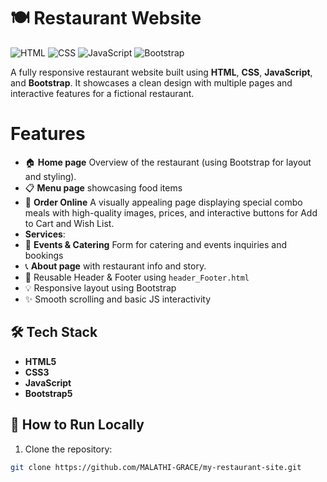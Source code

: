 # 🍽️ Restaurant Website

![HTML](https://img.shields.io/badge/HTML5-E34F26?style=for-the-badge&logo=html5&logoColor=white)
![CSS](https://img.shields.io/badge/CSS3-1572B6?style=for-the-badge&logo=css3&logoColor=white)
![JavaScript](https://img.shields.io/badge/JavaScript-F7DF1E?style=for-the-badge&logo=javascript&logoColor=black)
![Bootstrap](https://img.shields.io/badge/Bootstrap-7952B3?style=for-the-badge&logo=bootstrap&logoColor=white)


A fully responsive restaurant website built using **HTML**, **CSS**, **JavaScript**, and **Bootstrap**. It showcases a clean design with multiple pages and interactive features for a fictional restaurant.

# Features

- 🏠 **Home page** Overview of the restaurant (using Bootstrap for layout and styling).
- 📋 **Menu page** showcasing food items
- 🛒 **Order Online**  A visually appealing page displaying special combo meals with high-quality images, prices, and interactive buttons for Add to Cart and Wish List.
-  **Services**:
- 🎉 **Events & Catering** Form for catering and events inquiries and bookings
- 📞 **About page** with restaurant info and story.
- 🔁 Reusable Header & Footer using `header_Footer.html`
- 💡 Responsive layout using Bootstrap
- ✨ Smooth scrolling and basic JS interactivity

## 🛠️ Tech Stack

- **HTML5**
- **CSS3**
- **JavaScript**
- **Bootstrap5**


## 🚀 How to Run Locally

1. Clone the repository:

```bash
git clone https://github.com/MALATHI-GRACE/my-restaurant-site.git
